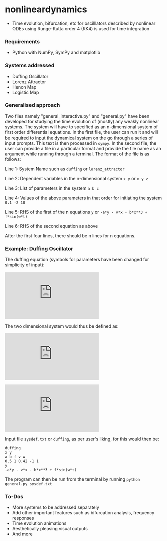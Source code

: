 # nonlineardynamics
* Time evolution, bifurcation, etc for oscilllators described by nonlinear ODEs using Runge-Kutta order 4 (RK4) is used for time integration

### Requirements
* Python with NumPy, SymPy and matplotlib

### Systems addressed
* Duffing Oscillator
* Lorenz Attractor
* Henon Map
* Logistic Map

### Generalised approach
Two files namely "general_interactive.py" and "general.py" have been developed for studying the time evolution of (mostly) any weakly nonlinear systems. The system will have to specified as an n-dimensional system of first order differential equations. In the first file, the user can run it and will be required to input the dynamical system on the go through a series of input prompts. This text is then processed in `sympy`. In the second file, the user can provide a file in a particular format and provide the file name as an argument while running through a terminal. The format of the file is as follows:

Line 1: System Name such as `duffing` or `lorenz_attractor`

Line 2: Dependent variables in the n-dimensional system `x y` or `x y z`

Line 3: List of parameters in the system `a b c`

Line 4: Values of the above parameters in that order for initiating the system `0.1 -2 10`

Line 5: RHS of the first of the n equations `y` or `-a*y - v*x - b*x**3 + f*sin(w*t)`

Line 6: RHS of the second equation as above

After the first four lines, there should be n lines for n equations.

### Example: Duffing Oscillator
The duffing equation (symbols for parameters have been changed for simplicity of input):

![equation](http://latex.codecogs.com/gif.latex?%5Cddot%7Bx%7D%20+%20a%5Cdot%7Bx%7D%20+%20vx%20+%20bx%5E3%20%3D%20f%5Csin%7Bwt%7D)

The two dimensional system would thus be defined as:

![equation](http://latex.codecogs.com/gif.latex?%5Cdot%7Bx%7D%20%3D%20y)

![equation](http://latex.codecogs.com/gif.latex?%5Cdot%7By%7D%20%3D%20-ay%20-%20vx%20-%20bx%5E3%20+%20f%5Csin%7Bwt%7D)

Input file `sysdef.txt` or `duffing`, as per user's liking, for this would then be:
```
duffing
x y
a b f v w
0.5 1 0.42 -1 1
y
-a*y - v*x - b*x**3 + f*sin(w*t)
```

The program can then be run from the terminal by running `python general.py sysdef.txt`

### To-Dos
* More systems to be addressed separately
* Add other important features such as bifurcation analysis, frequency responses
* Time evolution animations
* Aesthetically pleasing visual outputs
* And more
